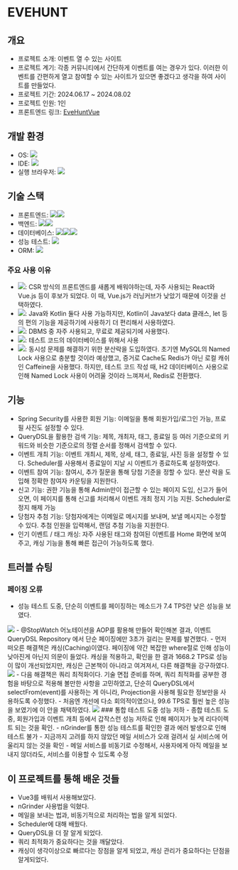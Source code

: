 # EVEHUNT
## 개요
- 프로젝트 소개: 이벤트 열 수 있는 사이트
- 프로젝트 계기: 각종 커뮤니티에서 간단하게 이벤트를 여는 경우가 있다. 이러한 이벤트를 간편하게 열고 참여할 수 있는 사이트가 있으면 좋겠다고 생각을 하여 사이트를 만들었다.
- 프로젝트 기간: 2024.06.17 ~ 2024.08.02
- 프로젝트 인원: 1인
- 프론트엔드 링크: [EveHuntVue](https://github.com/tlsgkdns/EveHuntVue)
## 개발 환경
* OS: <img src="https://img.shields.io/badge/window 10-0078D6?style=for-the-badge&logo=window10&logoColor=white">
* IDE: <img src="https://img.shields.io/badge/intellij 2023.3.1-000000?style=for-the-badge&logo=intellijidea&logoColor=white">
* 실행 브라우저: <img src="https://img.shields.io/badge/chrome-4285f4?style=for-the-badge&logo=googlechrome&logoColor=white">
## 기술 스택
- 프론트엔드: <img src="https://img.shields.io/badge/vue.js-4FC08D?style=for-the-badge&logo=vue.js&logoColor=black"><img src="https://img.shields.io/badge/Css-1572B6?style=for-the-badge&logo=css&logoColor=white">
- 백엔드: <img src="https://img.shields.io/badge/SpringBoot-6DB33F?style=for-the-badge&logo=Spring Boot&logoColor=black"><img src="https://img.shields.io/badge/kotlin-7F52FF?style=for-the-badge&logo=kotlin&logoColor=white">
- 데이터베이스: <img src="https://img.shields.io/badge/MySQL-4479A1?style=for-the-badge&logo=mysql&logoColor=white"><img src="https://img.shields.io/badge/Redis-FF4438?style=for-the-badge&logo=redis&logoColor=white"><img src="https://img.shields.io/badge/H2-2439A1?style=for-the-badge&logoColor=white">
- 성능 테스트: <img src="https://img.shields.io/badge/nGrinder-ECD53F?style=for-the-badge&logo=ngrinder&logoColor=white">
- ORM: <img src="https://img.shields.io/badge/JPA-F37C20?style=for-the-badge&logoColor=white">
### 주요 사용 이유
- <img src="https://img.shields.io/badge/vue.js-4FC08D?style=for-the-badge&logo=vue.js&logoColor=black">: CSR 방식의 프론트엔드를 새롭게 배워야하는데, 자주 사용되는 React와 Vue.js 등이 후보가 되었다. 이 때, Vue.js가 러닝커브가 낮았기 때문에 이것을 선택하였다.
- <img src="https://img.shields.io/badge/kotlin-7F52FF?style=for-the-badge&logo=kotlin&logoColor=white">: Java와 Kotlin 둘다 사용 가능하지만, Kotlin이 Java보다 data 클래스, let 등의 편의 기능을 제공하기에 사용하기 더 편리해서 사용하였다.
- <img src="https://img.shields.io/badge/MySQL-4479A1?style=for-the-badge&logo=mysql&logoColor=white">: DBMS 중 자주 사용되고, 무료로 제공되기에 사용했다.
- <img src="https://img.shields.io/badge/H2-2439A1?style=for-the-badge&logoColor=white">: 테스트 코드의 데이터베이스를 위해서 사용
- <img src="https://img.shields.io/badge/Redis-FF4438?style=for-the-badge&logo=redis&logoColor=white">: 동시성 문제를 해결하기 위한 분산락을 도입하였다. 초기엔 MySQL의 Named Lock 사용으로 충분할 것이라 예상했고, 증거로 Cache도 Redis가 아닌 로컬 캐쉬인 Caffeine을 사용했다. 하지만, 테스트 코드 작성 때, H2 데이터베이스 사용으로 인해 Named Lock 사용이 어려울 것이라 느껴져서, Redis로 전환했다.
## 기능
- Spring Security를 사용한 회원 기능: 이메일을 통해 회원가입/로그인 가능, 프로필 사진도 설정할 수 있다.
- QueryDSL을 활용한 검색 기능: 제목, 개최자, 태그, 종료일 등 여러 기준으로의 키워드와 비슷한 기준으로의 정렬 순서를 정해서 검색할 수 있다.
- 이벤트 개최 기능: 이벤트 개최시, 제목, 상세, 태그, 종료일, 사진 등을 설정할 수 있다. Scheduler를 사용해서 종료일이 지날 시 이벤트가 종료하도록 설정하였다.
- 이벤트 참여 기능: 참여시, 추가 질문을 통해 당첨 기준을 정할 수 있다. 분산 락을 도입해 정확한 참여자 카운팅을 지원한다.
- 신고 기능: 권한 기능을 통해 Admin만이 접근할 수 있는 페이지 도입, 신고가 들어오면, 이 페이지를 통해 신고를 처리해서 이벤트 개최 정지 기능 지원. Scheduler로 정지 해제 가능
- 당첨자 추첨 기능: 당첨자에게는 이메일로 메시지를 보내며, 보낼 메시지는 수정할 수 있다. 추첨 인원을 입력해서, 랜덤 추첨 기능을 지원한다.
- 인기 이벤트 / 태그 캐싱: 자주 사용된 태그와 참여된 이벤트를 Home 화면에 보여주고, 캐싱 기능을 통해 빠른 접근이 가능하도록 했다.
## 트러블 슈팅
### 페이징 오류
- 성능 테스트 도중, 단순히 이벤트를 페이징하는 메소드가 7.4 TPS란 낮은 성능을 보였다.
<img src="https://github.com/user-attachments/assets/f94505d6-4c13-44aa-a1cd-9d293e914f38">
- @StopWatch 어노테이션을 AOP를 활용해 만들어 확인해본 결과, 이벤트 QueryDSL Repository 에서 단순 페이징에만 3초가 걸리는 문제를 발견했다.
- 먼저 떠오른 해결책은 캐싱(Caching)이였다. 페이징에 약간 복잡한 where절로 인해 성능이 낮아진게 아닌지 의문이 들었다. 캐싱을 적용하고, 확인을 한 결과 1668.2 TPS로 성능이 많이 개선되었지만, 캐싱은 근본책이 아니라고 여겨져서, 다른 해결책을 강구하였다.
<img src="https://github.com/user-attachments/assets/ced411ba-5929-4b2b-875f-a964ceac5494">
- 다음 해결책은 쿼리 최적화이다. 기술 면접 준비를 하며, 쿼리 최적화를 공부한 경험을 바탕으로 적용해 볼만한 사항을 고민하였고, 단순히 QueryDSL에서 selectFrom(event)를 사용하는 게 아니라, Projection을 사용해 필요한 정보만을 사용하도록 수정했다.
- 처음엔 개선에 다소 회의적이였으나, 99.6 TPS로 훨씬 높은 성능을 보였기에 이 안을 채택하였다.
<img src="https://github.com/user-attachments/assets/d89756a5-46a2-417b-b8c5-abc96cab4616">
### 통합 테스트 도중 성능 저하
- 종합 테스트 도중, 회원가입과 이벤트 개최 등에서 갑작스런 성능 저하로 인해 페이지가 늦게 리다이렉트 되는 것을 확인.
- nGrinder를 통한 성능 테스트를 확인한 결과 에러 발생으로 인해 테스트 불가
- 지금까지 고려를 하지 않았던 메일 서비스가 오래 걸려서 실 서비스에 어울리지 않는 것을 확인
- 메일 서비스를 비동기로 수정해서, 사용자에게 아직 메일을 보내지 않더라도, 서비스를 이용할 수 있도록 수정

## 이 프로젝트를 통해 배운 것들
- Vue3를 배워서 사용해보았다.
- nGrinder 사용법을 익혔다.
- 메일을 보내는 법과, 비동기적으로 처리하는 법을 알게 되었다.
- Scheduler에 대해 배웠다.
- QueryDSL을 더 잘 알게 되었다.
- 쿼리 최적화가 중요하다는 것을 깨달았다.
- 캐싱이 생각이상으로 빠르다는 장점을 알게 되었고, 캐싱 관리가 중요하다는 단점을 알게되었다.